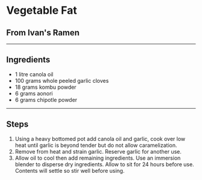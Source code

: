 # Vegetable Fat

## From Ivan's Ramen

---

## Ingredients

* 1 litre canola oil
* 100 grams whole peeled garlic cloves
* 18 grams kombu powder
* 6 grams aonori
* 6 grams chipotle powder

---

## Steps

1.  Using a heavy bottomed pot add canola oil and garlic, cook over low heat until garlic is beyond tender but do not allow caramelization.
2.  Remove from heat and strain garlic. Reserve garlic for another use.
3.  Allow oil to cool then add remaining ingredients. Use an immersion blender to disperse dry ingredients. Allow to sit for 24 hours before use. Contents will settle so stir well before using.
